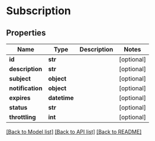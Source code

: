 # Subscription

## Properties
Name | Type | Description | Notes
------------ | ------------- | ------------- | -------------
**id** | **str** |  | [optional] 
**description** | **str** |  | [optional] 
**subject** | **object** |  | [optional] 
**notification** | **object** |  | [optional] 
**expires** | **datetime** |  | [optional] 
**status** | **str** |  | [optional] 
**throttling** | **int** |  | [optional] 

[[Back to Model list]](../README.md#documentation-for-models) [[Back to API list]](../README.md#documentation-for-api-endpoints) [[Back to README]](../README.md)



